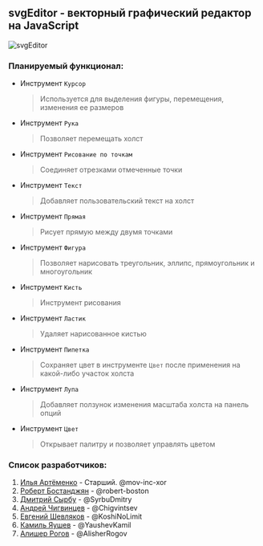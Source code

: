 ## svgEditor - векторный графический редактор на JavaScript
![svgEditor](https://image.ibb.co/dmqRgd/svg_Editor.png)
### Планируемый функционал:
* Инструмент `Курсор` 
  > Используется для выделения фигуры, перемещения, изменения ее размеров
* Инструмент `Рука` 
  > Позволяет перемещать холст
* Инструмент `Рисование по точкам`
  > Соединяет отрезками отмеченные точки
* Инструмент `Текст`
  > Добавляет пользовательский текст на холст
* Инструмент `Прямая`
  > Рисует прямую между двумя точками
* Инструмент `Фигура`
  > Позволяет нарисовать треугольник, эллипс, прямоугольник и многоугольник
* Инструмент `Кисть`
  > Инструмент рисования
* Инструмент `Ластик`
  > Удаляет нарисованное кистью
* Инструмент `Пипетка`
  > Сохраняет цвет в инструменте `Цвет` после применения на какой-либо участок холста
* Инструмент `Лупа`
  > Добавляет ползунок изменения масштаба холста на панель опций
* Инструмент `Цвет`
  > Открывает палитру и позволяет управлять цветом
### Список разработчиков:
1. [Илья Артёменко](https://github.com/mov-inc-xor) - Старший. @mov-inc-xor
2. [Роберт Бостанджян](https://github.com/robert-boston) - @robert-boston
3. [Дмитрий Сырбу](https://github.com/SyrbuDmitry) - @SyrbuDmitry
4. [Андрей Чигвинцев](https://github.com/Chigvintsev) - @Chigvintsev
5. [Евгений Шевляков](https://github.com/KoshiNoLimit) - @KoshiNoLimit
6. [Камиль Яушев](https://github.com/YaushevKamil) - @YaushevKamil
7. [Алишер Рогов](https://github.com/AlisherRogov) - @AlisherRogov
